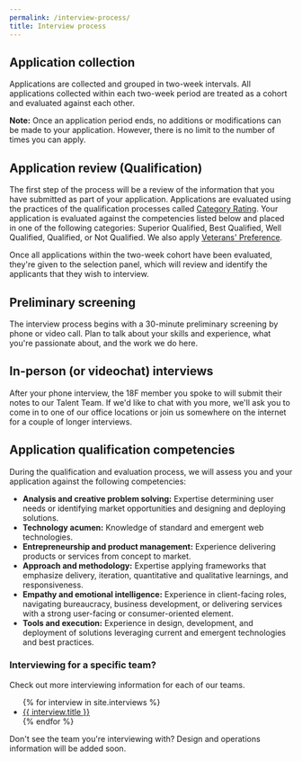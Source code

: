```yaml
---
permalink: /interview-process/
title: Interview process
---
```


## Application collection
Applications are collected and grouped in two-week intervals. All applications collected within each two-week period are treated as a cohort and evaluated against each other.

**Note:** Once an application period ends, no additions or modifications can be made to your application. However, there is no limit to the number of times you can apply.

## Application review (Qualification)
The first step of the process will be a review of the information that you have submitted as part of your application. Applications are evaluated using the practices of the qualification processes called [Category Rating](https://www.opm.gov/policy-data-oversight/hiring-authorities/competitive-hiring/#url=Category-Rating). Your application is evaluated against the competencies listed below and placed in one of the following categories: Superior Qualified, Best Qualified, Well Qualified, Qualified, or Not Qualified. We also apply [Veterans' Preference](http://www.fedshirevets.gov/job/vetpref/index.aspx).

Once all applications within the two-week cohort have been evaluated, they're given to the selection panel, which will review and identify the applicants that they wish to interview.

## Preliminary screening

The interview process begins with a 30-minute preliminary screening by phone or video call. Plan to talk about your skills and experience, what you're passionate about, and the work we do here.

## In-person (or videochat) interviews

After your phone interview, the 18F member you spoke to will submit their notes to our Talent Team. If we'd like to chat with you more, we'll ask you to come in to one of our office locations or join us somewhere on the internet for a couple of longer interviews.

## Application qualification competencies
During the qualification and evaluation process, we will assess you and your application against the following competencies:

- **Analysis and creative problem solving:** Expertise determining user
needs or identifying market opportunities and designing and
deploying solutions.
- **Technology acumen:** Knowledge of standard and emergent web
technologies.
- **Entrepreneurship and product management:** Experience delivering
products or services from concept to market.
- **Approach and methodology:** Expertise applying frameworks that
emphasize delivery, iteration, quantitative and qualitative learnings,
and responsiveness.
- **Empathy and emotional intelligence:** Experience in client-facing
roles, navigating bureaucracy, business development, or delivering
services with a strong user-facing or consumer-oriented element.
- **Tools and execution:** Experience in design, development, and
deployment of solutions leveraging current and emergent
technologies and best practices.

### Interviewing for a specific team? 
Check out more interviewing information for each of our teams. 

<ul>
	{% for interview in site.interviews %}
		<li><a href="{{site.baseurl}}{{ interview.url }}">{{ interview.title }}</a></li>
	{% endfor %}
</ul>

Don't see the team you're interviewing with? Design and operations information will be added soon.
